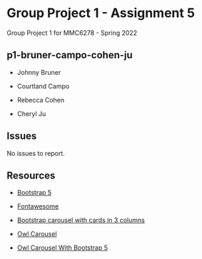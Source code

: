 # Group Project 1 - Assignment 5

Group Project 1 for MMC6278 - Spring 2022

## p1-bruner-campo-cohen-ju

- Johnny Bruner

- Courtland Campo

- Rebecca Cohen

- Cheryl Ju

## Issues

No issues to report.

## Resources

- [Bootstrap 5](https://getbootstrap.com/)

- [Fontawesome](https://fontawesome.com)

- [Bootstrap carousel with cards in 3 columns](https://gosnippets.com/snippets/bootstrap-carousel-with-cards-in-3-columns)

- [Owl Carousel](https://owlcarousel2.github.io/OwlCarousel2/)

- [Owl Carousel With Bootstrap 5](https://www.youtube.com/watch?v=TlMJZcRAq6M)
